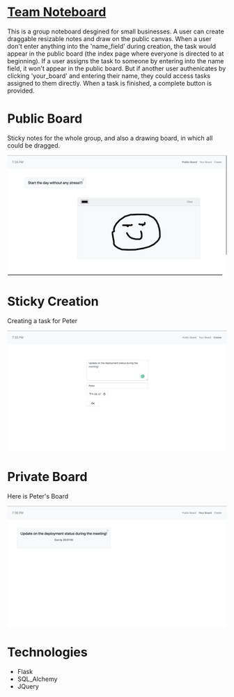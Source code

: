 # [Team Noteboard](http://peterze.pythonanywhere.com/)

This is a group noteboard desgined for small businesses. A user can create draggable resizable notes and draw on the public canvas. When a user don't enter anything into the 'name_field' during creation, the task would appear in the public board (the index page where everyone is directed to at beginning). If a user assigns the task to someone by entering into the name field, it won't appear in the public board. But if another user authenicates by clicking 'your_board' and entering their name, they could access tasks assigned to them directly. When a task is finished, a complete button is provided.

# Public Board
Sticky notes for the whole group, and also a drawing board, in which all could be dragged.

![public](/instance/public.png)

# Sticky Creation
Creating a task for Peter

![create](/instance/create.png)

# Private Board
Here is Peter's Board

![your_board](/instance/your_board.png)

# Technologies

* Flask
* SQL_Alchemy
* JQuery
